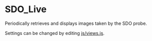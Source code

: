 SDO_Live
========

Periodically retrieves and displays images taken by the SDO probe.

Settings can be changed by editing [js/views.js](js/views.js). 
